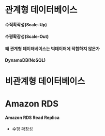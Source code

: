 
# 관계형 데이터베이스

#### 수직확작성(Scale-Up)

#### 수평확장성(Scale-Out)

#### 왜 관계형 데이터베이스는 빅데이터에 적합하지 않은가

#### DynamoDB(NoSQL)

# 비관계형 데이터베이스



# Amazon RDS

#### Amazon RDS Read Replica

- 수평 확장성

